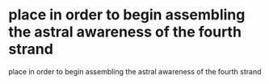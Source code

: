 # place in order to begin assembling the astral awareness of the fourth strand

place in order to begin assembling the astral awareness of the fourth strand